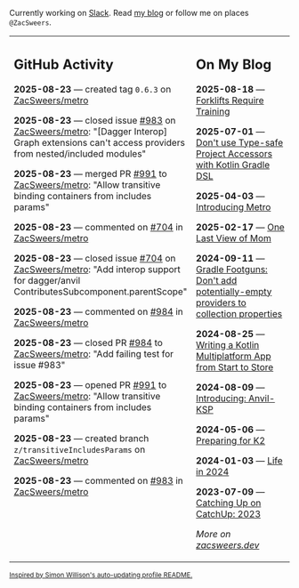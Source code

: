 Currently working on [Slack](https://slack.com/). Read [my blog](https://zacsweers.dev/) or follow me on places `@ZacSweers`.

<table><tr><td valign="top" width="60%">

## GitHub Activity
<!-- githubActivity starts -->
**2025-08-23** — created tag `0.6.3` on [ZacSweers/metro](https://github.com/ZacSweers/metro)

**2025-08-23** — closed issue [#983](https://github.com/ZacSweers/metro/issues/983) on [ZacSweers/metro](https://github.com/ZacSweers/metro): "[Dagger Interop] Graph extensions can't access providers from nested/included modules"

**2025-08-23** — merged PR [#991](https://github.com/ZacSweers/metro/pull/991) to [ZacSweers/metro](https://github.com/ZacSweers/metro): "Allow transitive binding containers from includes params"

**2025-08-23** — commented on [#704](https://github.com/ZacSweers/metro/issues/704#issuecomment-3217354498) in [ZacSweers/metro](https://github.com/ZacSweers/metro)

**2025-08-23** — closed issue [#704](https://github.com/ZacSweers/metro/issues/704) on [ZacSweers/metro](https://github.com/ZacSweers/metro): "Add interop support for dagger/anvil ContributesSubcomponent.parentScope"

**2025-08-23** — commented on [#984](https://github.com/ZacSweers/metro/pull/984#issuecomment-3217348832) in [ZacSweers/metro](https://github.com/ZacSweers/metro)

**2025-08-23** — closed PR [#984](https://github.com/ZacSweers/metro/pull/984) to [ZacSweers/metro](https://github.com/ZacSweers/metro): "Add failing test for issue #983"

**2025-08-23** — opened PR [#991](https://github.com/ZacSweers/metro/pull/991) to [ZacSweers/metro](https://github.com/ZacSweers/metro): "Allow transitive binding containers from includes params"

**2025-08-23** — created branch `z/transitiveIncludesParams` on [ZacSweers/metro](https://github.com/ZacSweers/metro)

**2025-08-23** — commented on [#983](https://github.com/ZacSweers/metro/issues/983#issuecomment-3217316020) in [ZacSweers/metro](https://github.com/ZacSweers/metro)
<!-- githubActivity ends -->
</td><td valign="top" width="40%">

## On My Blog
<!-- blog starts -->
**2025-08-18** — [Forklifts Require Training](https://www.zacsweers.dev/forklifts-require-training/)

**2025-07-01** — [Don't use Type-safe Project Accessors with Kotlin Gradle DSL](https://www.zacsweers.dev/dont-use-type-safe-project-accessors-with-kotlin-gradle-dsl/)

**2025-04-03** — [Introducing Metro](https://www.zacsweers.dev/introducing-metro/)

**2025-02-17** — [One Last View of Mom](https://www.zacsweers.dev/one-last-view-of-mom/)

**2024-09-11** — [Gradle Footguns: Don't add potentially-empty providers to collection properties](https://www.zacsweers.dev/gradle-footgun-adding-empty-providers-to-collection-properties/)

**2024-08-25** — [Writing a Kotlin Multiplatform App from Start to Store](https://www.zacsweers.dev/writing-a-kotlin-multiplatform-app-from-start-to-store/)

**2024-08-09** — [Introducing: Anvil-KSP](https://www.zacsweers.dev/introducing-anvil-ksp/)

**2024-05-06** — [Preparing for K2](https://www.zacsweers.dev/preparing-for-k2/)

**2024-01-03** — [Life in 2024](https://www.zacsweers.dev/life-in-2024/)

**2023-07-09** — [Catching Up on CatchUp: 2023](https://www.zacsweers.dev/catching-up-on-catchup-2023/)
<!-- blog ends -->
_More on [zacsweers.dev](https://zacsweers.dev/)_
</td></tr></table>

<sub><a href="https://simonwillison.net/2020/Jul/10/self-updating-profile-readme/">Inspired by Simon Willison's auto-updating profile README.</a></sub>
